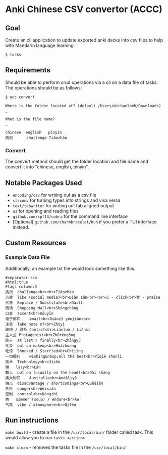 # Anki Chinese CSV convertor (ACCC)

## Goal

Create an cli application to update exported anki decks into csv files to help with Mandarin language learning. 

```
$ tasks
```

## Requirements

Should be able to perform crud operations via a cli on a data file of tasks. The operations should be as follows:

```
$ acc convert

Where is the folder located at? (default /Users/michaelomh/Downloads)
_

What is the file name? 
_

chinese  english   pinyin
挑战	    challenge Tiǎozhàn
```

### Convert

The convert method should get the folder location and file name and convert it into "chinese, english, pinyin".

## Notable Packages Used

- `encoding/csv` for writing out as a csv file
- `strconv` for turning types into strings and visa versa
- `text/tabwriter` for writing out tab aligned output
- `os` for opening and reading files
- `github.com/spf13/cobra` for the command line interface
- [Optional] `github.com/charmbracelet/huh` if you prefer a TUI interface instead.
 
## Custom Resources

### Example Data File

Additionally, an example txt file would look something like this.

```
#separator:tab
#html:true
#tags column:3
挑战	challenge<br><br>Tiǎozhàn	
点赞	like (social media)<br>Diǎn zàn<br><br>点 - click<br>赞 - praise	
代替	Replace / Substitute<br>Dàitì	
商场	Shopping Mall<br>Shāngchǎng	
口音	accent<br>Kǒuyīn	
电子邮件	email<br>Diànzǐ yóujiàn<br>	
注意	Take note of<br>Zhùyì	
联络 / 联系	Contact<br>Liánluò / Liánxì	
主人公	Protagonist<br>Zhǔréngōng	
终于	at last / finally<br>Zhōngyú	
化妆	put on makeup<br>Huàzhuāng	
吃惊	Shocked / Startled<br>Chījīng	
一切顺利	wishing&nbsp;all the best<br>Yīqiè shùnlì	
技术	Technology<br>Jìshù	
懒	lazy<br>Lǎn	
戴上	put on (usually on the head)<br>Dài shàng	
澳大利亚	Australia<br>Àodàlìyǎ	
缺点	disadvantage / shortcomings<br>Quēdiǎn	
危险	danger<br>Wéixiǎn	
控制	control<br>Kòngzhì	
熬	simmer (soup) / endure<br>Áo	
气氛	vibe / atmosphere<br>Qìfēn	
```

## Run instructions
`make build` - create a file in the `/usr/local/bin/` folder called task. This would allow you to run `tasks <action>`

`make clean` - removes the tasks file in the `/usr/local/bin/`
